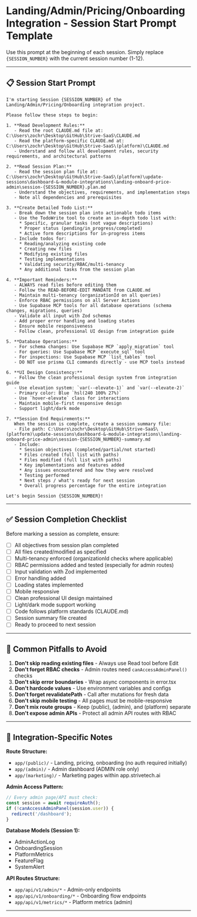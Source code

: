 # Landing/Admin/Pricing/Onboarding Integration - Session Start Prompt Template

Use this prompt at the beginning of each session. Simply replace `{SESSION_NUMBER}` with the current session number (1-12).

---

## 📋 Session Start Prompt

```
I'm starting Session {SESSION_NUMBER} of the Landing/Admin/Pricing/Onboarding integration project.

Please follow these steps to begin:

1. **Read Development Rules:**
   - Read the root CLAUDE.md file at: C:\Users\zochr\Desktop\GitHub\Strive-SaaS\CLAUDE.md
   - Read the platform-specific CLAUDE.md at: C:\Users\zochr\Desktop\GitHub\Strive-SaaS\(platform)\CLAUDE.md
   - Understand and follow all development rules, security requirements, and architectural patterns

2. **Read Session Plan:**
   - Read the session plan file at: C:\Users\zochr\Desktop\GitHub\Strive-SaaS\(platform)\update-sessions\dashboard-&-module-integrations\landing-onboard-price-admin\session-{SESSION_NUMBER}.plan.md
   - Understand the objectives, requirements, and implementation steps
   - Note all dependencies and prerequisites

3. **Create Detailed Todo List:**
   - Break down the session plan into actionable todo items
   - Use the TodoWrite tool to create an in-depth todo list with:
     * Specific, granular tasks (not vague descriptions)
     * Proper status (pending/in_progress/completed)
     * Active form descriptions for in-progress items
   - Include todos for:
     * Reading/analyzing existing code
     * Creating new files
     * Modifying existing files
     * Testing implementations
     * Validating security/RBAC/multi-tenancy
     * Any additional tasks from the session plan

4. **Important Reminders:**
   - ALWAYS read files before editing them
   - Follow the READ-BEFORE-EDIT MANDATE from CLAUDE.md
   - Maintain multi-tenancy (organizationId on all queries)
   - Enforce RBAC permissions on all Server Actions
   - Use Supabase MCP tools for all database operations (schema changes, migrations, queries)
   - Validate all input with Zod schemas
   - Add proper error handling and loading states
   - Ensure mobile responsiveness
   - Follow clean, professional UI design from integration guide

5. **Database Operations:**
   - For schema changes: Use Supabase MCP `apply_migration` tool
   - For queries: Use Supabase MCP `execute_sql` tool
   - For inspections: Use Supabase MCP `list_tables` tool
   - DO NOT use prisma CLI commands directly - use MCP tools instead

6. **UI Design Consistency:**
   - Follow the clean professional design system from integration guide
   - Use elevation system: `var(--elevate-1)` and `var(--elevate-2)`
   - Primary color: Blue `hsl(240 100% 27%)`
   - Use `hover-elevate` class for interactions
   - Maintain mobile-first responsive design
   - Support light/dark mode

7. **Session End Requirements:**
   When the session is complete, create a session summary file:
   - File path: C:\Users\zochr\Desktop\GitHub\Strive-SaaS\(platform)\update-sessions\dashboard-&-module-integrations\landing-onboard-price-admin\session-{SESSION_NUMBER}-summary.md
   - Include:
     * Session objectives (completed/partial/not started)
     * Files created (full list with paths)
     * Files modified (full list with paths)
     * Key implementations and features added
     * Any issues encountered and how they were resolved
     * Testing performed
     * Next steps / what's ready for next session
     * Overall progress percentage for the entire integration

Let's begin Session {SESSION_NUMBER}!
```

---

## ✅ Session Completion Checklist

Before marking a session as complete, ensure:

- [ ] All objectives from session plan completed
- [ ] All files created/modified as specified
- [ ] Multi-tenancy enforced (organizationId checks where applicable)
- [ ] RBAC permissions added and tested (especially for admin routes)
- [ ] Input validation with Zod implemented
- [ ] Error handling added
- [ ] Loading states implemented
- [ ] Mobile responsive
- [ ] Clean professional UI design maintained
- [ ] Light/dark mode support working
- [ ] Code follows platform standards (CLAUDE.md)
- [ ] Session summary file created
- [ ] Ready to proceed to next session

---

## 🚨 Common Pitfalls to Avoid

1. **Don't skip reading existing files** - Always use Read tool before Edit
2. **Don't forget RBAC checks** - Admin routes need `canAccessAdminPanel()` checks
3. **Don't skip error boundaries** - Wrap async components in error.tsx
4. **Don't hardcode values** - Use environment variables and configs
5. **Don't forget revalidatePath** - Call after mutations for fresh data
6. **Don't skip mobile testing** - All pages must be mobile-responsive
7. **Don't mix route groups** - Keep (public), (admin), and (platform) separate
8. **Don't expose admin APIs** - Protect all admin API routes with RBAC

---

## 🎯 Integration-Specific Notes

**Route Structure:**
- `app/(public)/` - Landing, pricing, onboarding (no auth required initially)
- `app/(admin)/` - Admin dashboard (ADMIN role only)
- `app/(marketing)/` - Marketing pages within app.strivetech.ai

**Admin Access Pattern:**
```typescript
// Every admin page/API must check:
const session = await requireAuth();
if (!canAccessAdminPanel(session.user)) {
  redirect('/dashboard');
}
```

**Database Models (Session 1):**
- AdminActionLog
- OnboardingSession
- PlatformMetrics
- FeatureFlag
- SystemAlert

**API Routes Structure:**
- `app/api/v1/admin/*` - Admin-only endpoints
- `app/api/v1/onboarding/*` - Onboarding flow endpoints
- `app/api/v1/metrics/*` - Platform metrics (admin)

---
